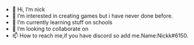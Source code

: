 - 👋 Hi, I’m nick
- 👀 I’m interested in creating games but i have never done before.
- 🌱 I’m currently learning stuff on schools
- 💞️ I’m looking to collaborate on 
- 📫 How to reach me,if you have discord so add me.Name:Nickk#6150.
<!---
nickkhanh/nickkhanh is a ✨ special ✨ repository because its `README.md` (this file) appears on your GitHub profile.
You can click the Preview link to take a look at your changes.
--->
